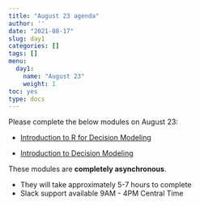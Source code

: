 ```yaml
---
title: "August 23 agenda"
author: ''
date: "2021-08-17"
slug: day1
categories: []
tags: []
menu:
  day1:
    name: "August 23"
    weight: 1
toc: yes
type: docs
---
```


Please complete the below modules on August 23:

- [Introduction to R for Decision Modeling](https://cea-and-modeling-using-r-workshop.netlify.app/days/day1/welcome/) 

- [Introduction to Decision Modeling](https://cea-and-modeling-using-r-workshop.netlify.app/days/day1/darth/)

These modules are **completely asynchronous**.

- They will take approximately 5-7 hours to complete
- Slack support available 9AM - 4PM Central Time


